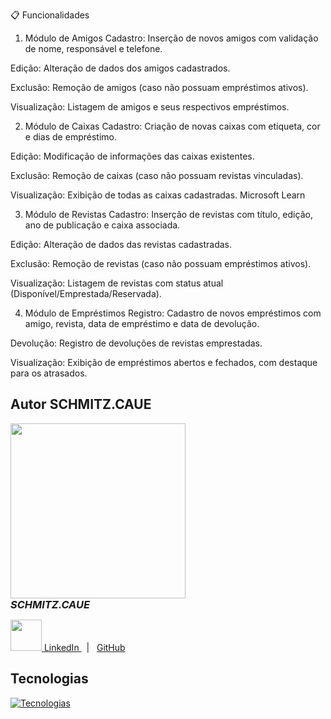 📋 Funcionalidades
1. Módulo de Amigos
Cadastro: Inserção de novos amigos com validação de nome, responsável e telefone.

Edição: Alteração de dados dos amigos cadastrados.

Exclusão: Remoção de amigos (caso não possuam empréstimos ativos).

Visualização: Listagem de amigos e seus respectivos empréstimos.



2. Módulo de Caixas
Cadastro: Criação de novas caixas com etiqueta, cor e dias de empréstimo.

Edição: Modificação de informações das caixas existentes.

Exclusão: Remoção de caixas (caso não possuam revistas vinculadas).

Visualização: Exibição de todas as caixas cadastradas.
Microsoft Learn



3. Módulo de Revistas
Cadastro: Inserção de revistas com título, edição, ano de publicação e caixa associada.

Edição: Alteração de dados das revistas cadastradas.

Exclusão: Remoção de revistas (caso não possuam empréstimos ativos).

Visualização: Listagem de revistas com status atual (Disponível/Emprestada/Reservada).



4. Módulo de Empréstimos
Registro: Cadastro de novos empréstimos com amigo, revista, data de empréstimo e data de devolução.

Devolução: Registro de devoluções de revistas emprestadas.

Visualização: Exibição de empréstimos abertos e fechados, com destaque para os atrasados.

## Autor SCHMITZ.CAUE


  <img src="https://github.com/user-attachments/assets/bea09985-5a7f-40ca-b0a6-6891c144a032" width="280" />
  <h3 style="margin: 0;"><i>SCHMITZ.CAUE</i></h4>


  <p>
    <a href="https://www.linkedin.com/in/cau%C3%AA-schmitz-316261356/">
      <img src="https://skillicons.dev/icons?i=linkedin&theme=dark" width="50"/>
      LinkedIn
    </a> &nbsp;  |  &nbsp;
    <a href=https://github.com/schmitzcaue
      <img src="https://skillicons.dev/icons?i=github&theme=dark" width="50"/>
      GitHub
    </a>
  </p>
</main>

## Tecnologias

[![Tecnologias](https://skillicons.dev/icons?i=cs,dotnet,visualstudio,git,github)](https://skillicons.dev)
